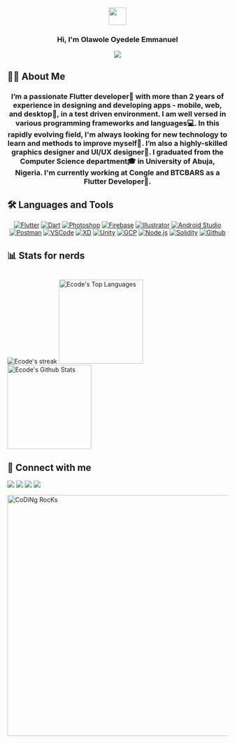 <h3 align="center">
  <img src="https://media.giphy.com/media/hvRJCLFzcasrR4ia7z/giphy.gif" width="40">
</h3>

<h3 align="center">
  Hi, I'm Olawole Oyedele Emmanuel
</h3>

<!-- Typing SVG by DenverCoder1 - https://github.com/DenverCoder1/readme-typing-svg -->
<p align="center">
  <a><img src="https://readme-typing-svg.herokuapp.com?font=poppins&center=true&vCenter=true&lines=Professional+Flutter+Developer;Expert+Graphics+Designer;Experienced+UI%2FUX+Designer;4%2B+years+of+coding+experience;Enthusiastic+about+new+technologies"></a>
</p>

## 🙋‍♂️ About Me

<h3 align="center">
  I’m a passionate Flutter developer💙 with more than 2 years of experience in designing and developing apps - mobile, web, and desktop🤖, in a test driven environment. I am well versed in various programming frameworks and languages💻. In this rapidly evolving field, I'm always looking for new technology to learn and methods to improve myself🙂. I’m also a highly-skilled graphics designer and UI/UX designer🎨. I graduated from the Computer Science department🎓 in University of Abuja, Nigeria. I'm currently working at Congle and BTCBARS as a Flutter Developer💼.
</h3>

<!-- Some badges are from https://github.com/Ileriayo/markdown-badges -->

## 🛠️ Languages and Tools

<p align="center">
    <a href="#"><img alt="Flutter" src="https://img.shields.io/badge/Flutter-%2302569B.svg?style=for-the-badge&logo=Flutter&logoColor=white"></a>
    <a href="#"><img alt="Dart" src ="https://img.shields.io/badge/dart-%230175C2.svg?style=for-the-badge&logo=dart&logoColor=white"></a>
    <a href="#"><img alt="Photoshop" src ="https://img.shields.io/badge/adobe%20photoshop-%2331A8FF.svg?style=for-the-badge&logo=adobe%20photoshop&logoColor=white"></a>
    <a href="#"><img alt="Firebase" src="https://img.shields.io/badge/firebase-%23039BE5.svg?style=for-the-badge&logo=firebase"></a>
    <a href="#"><img alt="Illustrator" src="https://img.shields.io/badge/adobe%20illustrator-%23FF9A00.svg?style=for-the-badge&logo=adobe%20illustrator&logoColor=white"></a>
    <a href="#"><img alt="Android Studio" src="https://img.shields.io/badge/Android%20Studio-3DDC84.svg?style=for-the-badge&logo=android-studio&logoColor=white"></a>
    <a href="#"><img alt="Postman" src="https://img.shields.io/badge/Postman-FF6C37?style=for-the-badge&logo=postman&logoColor=white"></a>
    <a href="#"><img alt="VSCode" src ="https://img.shields.io/badge/Visual%20Studio%20Code-0078d7.svg?style=for-the-badge&logo=visual-studio-code&logoColor=white"></a>
    <a href="#"><img alt="XD" src ="https://img.shields.io/badge/Adobe%20XD-470137?style=for-the-badge&logo=Adobe%20XD&logoColor=#FF61F6"></a>
    <a href="#"><img alt="Unity" src="https://img.shields.io/badge/unity-%23000000.svg?style=for-the-badge&logo=unity&logoColor=white"></a>
    <a href="#"><img alt="GCP" src="https://img.shields.io/badge/GoogleCloud-%234285F4.svg?style=for-the-badge&logo=google-cloud&logoColor=white"></a>
    <a href="#"><img alt="Node.js" src="https://img.shields.io/badge/node.js-6DA55F?style=for-the-badge&logo=node.js&logoColor=white"></a>
    <a href="#"><img alt="Solidity" src="https://img.shields.io/badge/Solidity-%23363636.svg?style=for-the-badge&logo=solidity&logoColor=white"></a>
    <a href="#"><img alt="Github" src="https://img.shields.io/badge/github-%23121011.svg?style=for-the-badge&logo=github&logoColor=white"></a>
</p>

## 📊 Stats for nerds

<p align="left">
    <br/>
    <a>
    <img title="" alt="Ecode's streak" src="https://github-readme-streak-stats.herokuapp.com/?user=ecode210&theme=github-dark-blue&hide_border=true"/></a>
    <a><img alt="Ecode's Top Languages" src="https://github-readme-stats.vercel.app/api/top-langs/?username=ecode210&langs_count=8&layout=compact&theme=github_dark&hide_border=true" height="192px"/></a>
    <a><img alt="Ecode's Github Stats" src="https://denvercoder1-github-readme-stats.vercel.app/api/?username=ecode210&show_icons=true&count_private=true&theme=github_dark&hide_border=true" height="192px"/></a>
    <br/>
</p>

## 📱 Connect with me
<p align="left">
<a href = "https://www.linkedin.com/in/olawole-oyedele-931a14164/"><img src="https://img.icons8.com/fluent/48/000000/linkedin.png"/></a>
<a href = "https://www.ecodeportfolio.xyz"><img src="https://img.icons8.com/glyph-neue/48/26e07f/domain.png"/></a>
<a href = "https://twitter.com/e__vibes"><img src="https://img.icons8.com/fluent/48/000000/twitter.png"/></a>
<a href = "https://www.wa.me/+2348138313912"><img src="https://img.icons8.com/ios-filled/45/26e07f/whatsapp--v1.png"/></a>
</p>

<img align="center" src="https://github.com/SP-XD/SP-XD/blob/main/images/dev-working_rounded.gif?raw=true" alt="CoDiNg RocKs"  width="550"/><br> 






